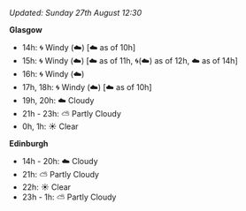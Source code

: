 *Updated: Sunday 27th August 12:30*

**Glasgow**

* 14h: :cyclone: Windy (:cloud:) [:cloud: as of 10h]
* 15h: :cyclone: Windy (:cloud:) [:cloud: as of 11h, :cyclone:(:cloud:) as of 12h, :cloud: as of 14h]
* 16h: :cyclone: Windy (:cloud:)
* 17h, 18h: :cyclone: Windy (:cloud:) [:cloud: as of 10h]
* 19h, 20h: :cloud: Cloudy
* 21h - 23h: :partly_sunny: Partly Cloudy
* 0h, 1h: :sunny: Clear

**Edinburgh**

* 14h - 20h: :cloud: Cloudy
* 21h: :partly_sunny: Partly Cloudy
* 22h: :sunny: Clear
* 23h - 1h: :partly_sunny: Partly Cloudy
